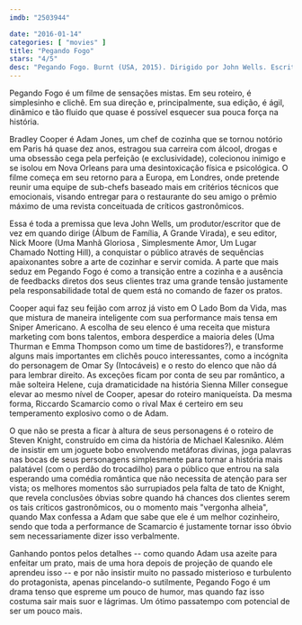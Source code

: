```yaml
---
imdb: "2503944"

date: "2016-01-14"
categories: [ "movies" ]
title: "Pegando Fogo"
stars: "4/5"
desc: "Pegando Fogo. Burnt (USA, 2015). Dirigido por John Wells. Escrito por Steven Knight, Michael Kalesniko. Com Bradley Cooper, Sienna Miller, Daniel Brühl, Riccardo Scamarcio, Omar Sy, Sam Keeley, Henry Goodman, Matthew Rhys, Stephen Campbell Moore."
---
```

Pegando Fogo é um filme de sensações mistas. Em seu roteiro, é simplesinho e clichê. Em sua direção e, principalmente, sua edição, é ágil, dinâmico e tão fluido que quase é possível esquecer sua pouca força na história.

Bradley Cooper é Adam Jones, um chef de cozinha que se tornou notório em Paris há quase dez anos, estragou sua carreira com álcool, drogas e uma obsessão cega pela perfeição (e exclusividade), colecionou inimigo e se isolou em Nova Orleans para uma desintoxicação física e psicológica. O filme começa em seu retorno para a Europa, em Londres, onde pretende reunir uma equipe de sub-chefs baseado mais em critérios técnicos que emocionais, visando entregar para o restaurante do seu amigo o prêmio máximo de uma revista conceituada de críticos gastronômicos.

Essa é toda a premissa que leva John Wells, um produtor/escritor que de vez em quando dirige (Álbum de Família, A Grande Virada), e seu editor, Nick Moore (Uma Manhã Gloriosa , Simplesmente Amor, Um Lugar Chamado Notting Hill), a conquistar o público através de sequências apaixonantes sobre a arte de cozinhar e servir comida. A parte que mais seduz em Pegando Fogo é como a transição entre a cozinha e a ausência de feedbacks diretos dos seus clientes traz uma grande tensão justamente pela responsabilidade total de quem está no comando de fazer os pratos.

Cooper aqui faz seu feijão com arroz já visto em O Lado Bom da Vida, mas que mistura de maneira inteligente com sua performance mais tensa em Sniper Americano. A escolha de seu elenco é uma receita que mistura marketing com bons talentos, embora desperdice a maioria deles (Uma Thurman e Emma Thompson como um time de bastidores?), e transforme alguns mais importantes em clichês pouco interessantes, como a incógnita do personagem de Omar Sy (Intocáveis) e o resto do elenco que não dá para lembrar direito. As exceções ficam por conta de seu par romântico, a mãe solteira Helene, cuja dramaticidade na história Sienna Miller consegue elevar ao mesmo nível de Cooper, apesar do roteiro maniqueísta. Da mesma forma, Riccardo Scamarcio como o rival Max é certeiro em seu temperamento explosivo como o de Adam.

O que não se presta a ficar à altura de seus personagens é o roteiro de Steven Knight, construído em cima da história de Michael Kalesniko. Além de insistir em um joguete bobo envolvendo metáforas divinas, joga palavras nas bocas de seus personagens simplesmente para tornar a história mais palatável (com o perdão do trocadilho) para o público que entrou na sala esperando uma comédia romântica que não necessita de atenção para ser vista; os melhores momentos são surrupiados pela falta de tato de Knight, que revela conclusões óbvias sobre quando há chances dos clientes serem os tais críticos gastronômicos, ou o momento mais "vergonha alheia", quando Max confessa a Adam que sabe que ele é um melhor cozinheiro, sendo que toda a performance de Scamarcio é justamente tornar isso óbvio sem necessariamente dizer isso verbalmente.

Ganhando pontos pelos detalhes -- como quando Adam usa azeite para enfeitar um prato, mais de uma hora depois de projeção de quando ele aprendeu isso -- e por não insistir muito no passado misterioso e turbulento do protagonista, apenas pincelando-o sutilmente, Pegando Fogo é um drama tenso que espreme um pouco de humor, mas quando faz isso costuma sair mais suor e lágrimas. Um ótimo passatempo com potencial de ser um pouco mais.
